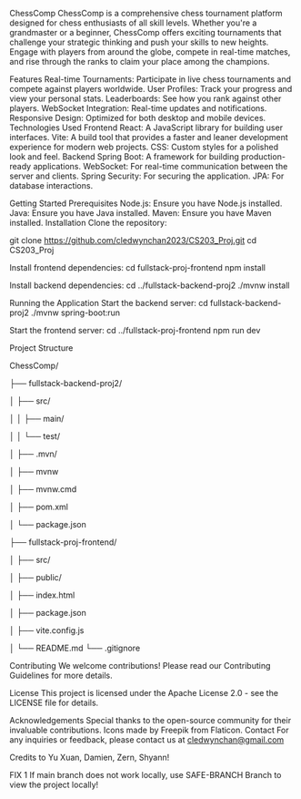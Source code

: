 ChessComp
ChessComp is a comprehensive chess tournament platform designed for chess enthusiasts of all skill levels. Whether you're a grandmaster or a beginner, 
ChessComp offers exciting tournaments that challenge your strategic thinking and push your skills to new heights. Engage with players from around the globe, 
compete in real-time matches, and rise through the ranks to claim your place among the champions.

Features
Real-time Tournaments: Participate in live chess tournaments and compete against players worldwide.
User Profiles: Track your progress and view your personal stats.
Leaderboards: See how you rank against other players.
WebSocket Integration: Real-time updates and notifications.
Responsive Design: Optimized for both desktop and mobile devices.
Technologies Used
Frontend
React: A JavaScript library for building user interfaces.
Vite: A build tool that provides a faster and leaner development experience for modern web projects.
CSS: Custom styles for a polished look and feel.
Backend
Spring Boot: A framework for building production-ready applications.
WebSocket: For real-time communication between the server and clients.
Spring Security: For securing the application.
JPA: For database interactions.

Getting Started
Prerequisites
Node.js: Ensure you have Node.js installed.
Java: Ensure you have Java installed.
Maven: Ensure you have Maven installed.
Installation
Clone the repository:

git clone https://github.com/cledwynchan2023/CS203_Proj.git
cd CS203_Proj

Install frontend dependencies:
cd fullstack-proj-frontend
npm install

Install backend dependencies:
cd ../fullstack-backend-proj2
./mvnw install

Running the Application
Start the backend server:
cd fullstack-backend-proj2
./mvnw spring-boot:run

Start the frontend server:
cd ../fullstack-proj-frontend
npm run dev

Project Structure

ChessComp/

├── fullstack-backend-proj2/

│   ├── src/

│   │   ├── main/

│   │   └── test/

│   ├── .mvn/

│   ├── mvnw

│   ├── mvnw.cmd

│   ├── pom.xml

│   └── package.json

├── fullstack-proj-frontend/

│   ├── src/

│   ├── public/

│   ├── index.html

│   ├── package.json

│   ├── vite.config.js

│   └── README.md
└── .gitignore

Contributing
We welcome contributions! Please read our Contributing Guidelines for more details.

License
This project is licensed under the Apache License 2.0 - see the LICENSE file for details.

Acknowledgements
Special thanks to the open-source community for their invaluable contributions.
Icons made by Freepik from Flaticon.
Contact
For any inquiries or feedback, please contact us at cledwynchan@gmail.com

Credits to Yu Xuan, Damien, Zern, Shyann!

FIX 1
If main branch does not work locally, use SAFE-BRANCH Branch to view the project locally!
